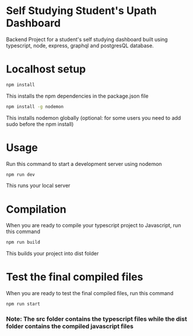 # Self Studying Student's Upath Dashboard

Backend Project for a student's self studying dashboard built using typescript, node, express, graphql and postgresQL database.

# Localhost setup
```bash
npm install
```
This installs the npm dependencies in the package.json file

```bash
npm install -g nodemon
```
This installs nodemon globally (optional: for some users you need to add sudo before the npm install)



# Usage
Run this command to start a development server using nodemon

```bash
npm run dev
```
This runs your local server

# Compilation

When you are ready to compile your typescript project to Javascript, run this command
```bash
npm run build
```
This builds your project into dist folder

# Test the final compiled files
When you are ready to test the final compiled files, run this command
```bash
npm run start
```

### Note: The src folder contains the typescript files while the dist folder contains the compiled javascript files